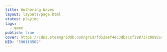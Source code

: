 ```yaml
---
title: Wuthering Waves
layout: layouts/page.html
status: playing
tags:
  - game
publish: true
cover: https://cdn2.steamgriddb.com/grid/fd52aef4e33dbaccf298737c089514f2.png
UID: "500118502"
---
```

